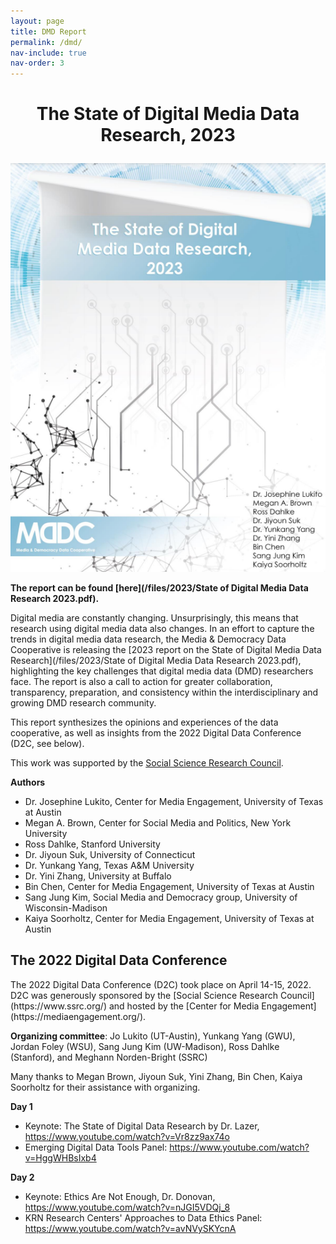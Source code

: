 ```yaml
---
layout: page
title: DMD Report
permalink: /dmd/
nav-include: true
nav-order: 3
---
```


<h1>
<p align="center">
	The State of Digital Media Data Research, 2023
</p>
</h1>	

<p align="center">	
	<img src = "/images/dmd.png">
</p>


**The report can be found [here](/files/2023/State of Digital Media Data Research 2023.pdf).**

Digital media are constantly changing. Unsurprisingly, this means that research using digital media data also changes. In an effort to capture the trends in digital media data research, the Media & Democracy Data Cooperative is releasing the [2023 report on the State of Digital Media Data Research](/files/2023/State of Digital Media Data Research 2023.pdf), highlighting the key challenges that digital media data (DMD) researchers face. The report is also a call to action for greater collaboration, transparency, preparation, and consistency within the interdisciplinary and growing DMD research community.

This report synthesizes the opinions and experiences of the data cooperative, as well as insights from the 2022 Digital Data Conference (D2C, see below). 

This work was supported by the [Social Science Research Council](https://www.ssrc.org/). 

**Authors**
- Dr. Josephine Lukito, Center for Media Engagement, University of Texas at Austin
- Megan A. Brown, Center for Social Media and Politics, New York University
- Ross Dahlke, Stanford University
- Dr. Jiyoun Suk, University of Connecticut
- Dr. Yunkang Yang, Texas A&M University
- Dr. Yini Zhang, University at Buffalo
- Bin Chen, Center for Media Engagement, University of Texas at Austin
- Sang Jung Kim, Social Media and Democracy group, University of Wisconsin-Madison
- Kaiya Soorholtz, Center for Media Engagement, University of Texas at Austin


<h2> The 2022 Digital Data Conference </h2>
The 2022 Digital Data Conference (D2C) took place on April 14-15, 2022. D2C was generously sponsored by the [Social Science Research Council](https://www.ssrc.org/) and hosted by the [Center for Media Engagement](https://mediaengagement.org/).

**Organizing committee**: Jo Lukito (UT-Austin), Yunkang Yang (GWU), Jordan Foley (WSU), Sang Jung Kim (UW-Madison), Ross Dahlke (Stanford), and Meghann Norden-Bright (SSRC)  

Many thanks to Megan Brown, Jiyoun Suk, Yini Zhang, Bin Chen, Kaiya Soorholtz for their assistance with organizing.

**Day 1**
- Keynote: The State of Digital Data Research by Dr. Lazer, https://www.youtube.com/watch?v=Vr8zz9ax74o
- Emerging Digital Data Tools Panel: https://www.youtube.com/watch?v=HggWHBsIxb4

**Day 2**
- Keynote: Ethics Are Not Enough, Dr. Donovan, https://www.youtube.com/watch?v=nJGI5VDQj_8
- KRN Research Centers' Approaches to Data Ethics Panel: https://www.youtube.com/watch?v=avNVySKYcnA
